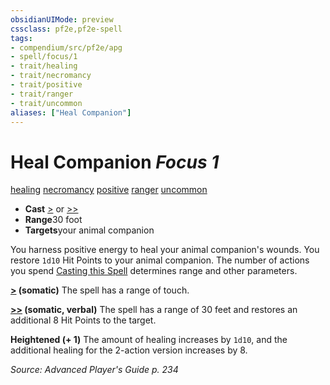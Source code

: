 ```yaml
---
obsidianUIMode: preview
cssclass: pf2e,pf2e-spell
tags:
- compendium/src/pf2e/apg
- spell/focus/1
- trait/healing
- trait/necromancy
- trait/positive
- trait/ranger
- trait/uncommon
aliases: ["Heal Companion"]
---
```

# Heal Companion *Focus 1*   
[healing](/rules/traits/healing.md)  [necromancy](/rules/traits/necromancy.md)  [positive](/rules/traits/positive.md)  [ranger](/rules/traits/ranger.md)  [uncommon](/rules/traits/uncommon.md)  

- **Cast** [>](/rules/core-rulebook/chapter-9-playing-the-game.md#Actions "Single Action") or [>>](/rules/core-rulebook/chapter-9-playing-the-game.md#Actions "Two-Action") 
- **Range**30 foot
- **Targets**your animal companion

You harness positive energy to heal your animal companion's wounds. You restore `1d10` Hit Points to your animal companion. The number of actions you spend [Casting this Spell](/rules/actions/cast-a-spell.md) determines range and other parameters.

**[>](/rules/core-rulebook/chapter-9-playing-the-game.md#Actions "Single Action") (somatic)** The spell has a range of touch.

**[>>](/rules/core-rulebook/chapter-9-playing-the-game.md#Actions "Two-Action") (somatic, verbal)** The spell has a range of 30 feet and restores an additional 8 Hit Points to the target.

**Heightened (+ 1)** The amount of healing increases by `1d10`, and the additional healing for the 2-action version increases by 8.

*Source: Advanced Player's Guide p. 234*